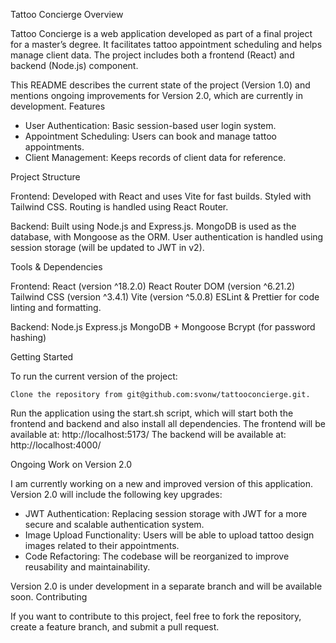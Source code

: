 Tattoo Concierge
Overview

Tattoo Concierge is a web application developed as part of a final project for a master’s degree. It facilitates tattoo appointment scheduling and helps manage client data. The project includes both a frontend (React) and backend (Node.js) component.

This README describes the current state of the project (Version 1.0) and mentions ongoing improvements for Version 2.0, which are currently in development.
Features

* User Authentication: Basic session-based user login system.
* Appointment Scheduling: Users can book and manage tattoo appointments.
* Client Management: Keeps records of client data for reference.

Project Structure

Frontend:
        Developed with React and uses Vite for fast builds.
        Styled with Tailwind CSS.
        Routing is handled using React Router.

Backend:
        Built using Node.js and Express.js.
        MongoDB is used as the database, with Mongoose as the ORM.
        User authentication is handled using session storage (will be updated to JWT in v2).

Tools & Dependencies

Frontend:
        React (version ^18.2.0)
        React Router DOM (version ^6.21.2)
        Tailwind CSS (version ^3.4.1)
        Vite (version ^5.0.8)
        ESLint & Prettier for code linting and formatting.

Backend:
        Node.js
        Express.js
        MongoDB + Mongoose
        Bcrypt (for password hashing)

Getting Started

To run the current version of the project:

    Clone the repository from git@github.com:svonw/tattooconcierge.git.

Run the application using the start.sh script, which will start both the frontend and backend and also install all dependencies.
        The frontend will be available at: http://localhost:5173/
        The backend will be available at: http://localhost:4000/

Ongoing Work on Version 2.0

I am currently working on a new and improved version of this application. Version 2.0 will include the following key upgrades:

* JWT Authentication: Replacing session storage with JWT for a more secure and scalable authentication system.
* Image Upload Functionality: Users will be able to upload tattoo design images related to their appointments.
* Code Refactoring: The codebase will be reorganized to improve reusability and maintainability.

Version 2.0 is under development in a separate branch and will be available soon.
Contributing

If you want to contribute to this project, feel free to fork the repository, create a feature branch, and submit a pull request.
